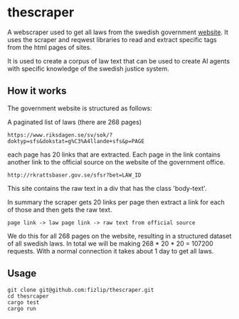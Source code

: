 # thescraper

A webscraper used to get all laws from the swedish government [website](https://www.riksdagen.se/sv/sok/?doktyp=sfs&dokstat=g%C3%A4llande+sfs&p=1).
It uses the scraper and reqwest libraries to read and extract specific tags
from the html pages of sites.

It is used to create a corpus of law text that can be used to create AI agents
with specific knowledge of the swedish justice system.

## How it works
The government website is structured as follows:

A paginated list of laws (there are 268 pages)
```
https://www.riksdagen.se/sv/sok/?doktyp=sfs&dokstat=g%C3%A4llande+sfs&p=PAGE
```
each page has 20 links that are extracted. Each page in the link contains 
another link to the official source on the website of the government office.
```
http://rkrattsbaser.gov.se/sfsr?bet=LAW_ID
```
This site contains the raw text in a div that has the class 'body-text'.

In summary the scraper gets 20 links per page then extract a link for each of
those and then gets the raw text.

```
page link -> law page link -> raw text from official source
```
We do this for all 268 pages on the website, resulting in a structured dataset
of all swedish laws. In total we will be making 268 * 20 * 20 = 107200 requests.
With a normal connection it takes about 1 day to get all laws.
## Usage

```
git clone git@github.com:fizlip/thescraper.git
cd thesrcaper
cargo test
cargo run
```
